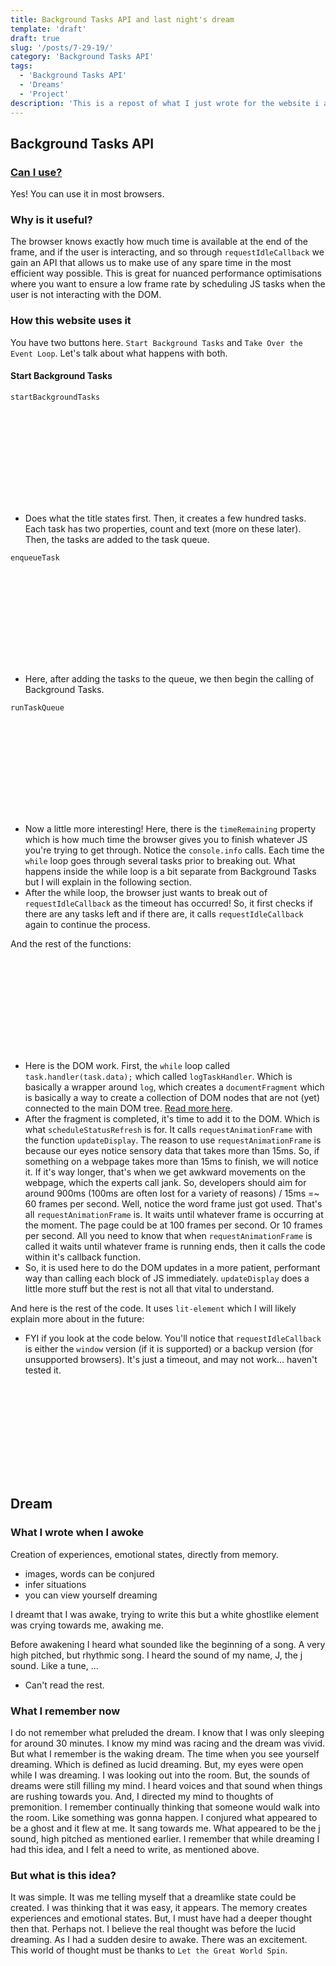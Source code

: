 ```yaml
---
title: Background Tasks API and last night's dream
template: 'draft'
draft: true
slug: '/posts/7-29-19/'
category: 'Background Tasks API'
tags:
  - 'Background Tasks API'
  - 'Dreams'
  - 'Project'
description: 'This is a repost of what I just wrote for the website i am working on that looks at obscure parts of web development. This is about the Background Tasks API. I also had a strange dream last night. So i wrote a bit about that.'
---
```


## Background Tasks API

### [Can I use?](https://caniuse.com/#search=requestidlecallback)

Yes! You can use it in most browsers.

### Why is it useful?

The browser knows exactly how much time is available at the end of the frame, and if the user is interacting, and so through `requestIdleCallback` we gain an API that allows us to make use of any spare time in the most efficient way possible. This is great for nuanced performance optimisations where you want to ensure a low frame rate by scheduling JS tasks when the user is not interacting with the DOM.

### How this website uses it

You have two buttons here. `Start Background Tasks` and `Take Over the Event Loop`. Let's talk about what happens with both.

#### Start Background Tasks

`startBackgroundTasks`

<iframe frameborder=0 scrolling="no" seamless="seamless" srcdoc='<html><body><style type="text/css">.gist .gist-data { height: 400px; }</style><script src="https://gist.github.com/jMuzsik/62430898767ccf760220f8ed8852be56.js"></script></body></html>'></iframe>

- Does what the title states first. Then, it creates a few hundred tasks. Each task has two properties, count and text (more on these later). Then, the tasks are added to the task queue.

`enqueueTask`

<iframe frameborder=0 scrolling="no" seamless="seamless" srcdoc='<html><body><style type="text/css">.gist .gist-data { height: 400px; }</style><script src="https://gist.github.com/jMuzsik/864e20b0f22cde27bd463edc188505c1.js"></script></body></html>'></iframe>

- Here, after adding the tasks to the queue, we then begin the calling of Background Tasks.

`runTaskQueue`

<iframe frameborder=0 scrolling="no" seamless="seamless" srcdoc='<html><body><style type="text/css">.gist .gist-data { height: 400px; }</style><script src="https://gist.github.com/jMuzsik/d689cd518cd5633f00b6fa28c7f3862a.js"></script></body></html>'></iframe>

- Now a little more interesting! Here, there is the `timeRemaining` property which is how much time the browser gives you to finish whatever JS you're trying to get through. Notice the `console.info` calls. Each time the `while` loop goes through several tasks prior to breaking out. What happens inside the while loop is a bit separate from Background Tasks but I will explain in the following section.
- After the while loop, the browser just wants to break out of `requestIdleCallback` as the timeout has occurred! So, it first checks if there are any tasks left and if there are, it calls `requestIdleCallback` again to continue the process.

And the rest of the functions:

<iframe frameborder=0 scrolling="no" seamless="seamless" srcdoc='<html><body><style type="text/css">.gist .gist-data { height: 400px; }</style><script src="https://gist.github.com/jMuzsik/f912a76cbf04bdb137bc7f1295ae5e0e.js"></script></body></html>'></iframe>

- Here is the DOM work. First, the `while` loop called `task.handler(task.data);` which called `logTaskHandler`. Which is basically a wrapper around `log`, which creates a `documentFragment` which is basically a way to create a collection of DOM nodes that are not (yet) connected to the main DOM tree. [Read more here](https://developer.mozilla.org/en-US/docs/Web/API/Document/createDocumentFragment).
- After the fragment is completed, it's time to add it to the DOM. Which is what `scheduleStatusRefresh` is for. It calls `requestAnimationFrame` with the function `updateDisplay`. The reason to use `requestAnimationFrame` is because our eyes notice sensory data that takes more than 15ms. So, if something on a webpage takes more than 15ms to finish, we will notice it. If it's way longer, that's when we get awkward movements on the webpage, which the experts call jank. So, developers should aim for around 900ms (100ms are often lost for a variety of reasons) / 15ms =~ 60 frames per second. Well, notice the word frame just got used. That's all `requestAnimationFrame` is. It waits until whatever frame is occurring at the moment. The page could be at 100 frames per second. Or 10 frames per second. All you need to know that when `requestAnimationFrame` is called it waits until whatever frame is running ends, then it calls the code within it's callback function.
- So, it is used here to do the DOM updates in a more patient, performant way than calling each block of JS immediately. `updateDisplay` does a little more stuff but the rest is not all that vital to understand.

And here is the rest of the code. It uses `lit-element` which I will likely explain more about in the future:

- FYI if you look at the code below. You'll notice that `requestIdleCallback` is either the `window` version (if it is supported) or a backup version (for unsupported browsers). It's just a timeout, and may not work... haven't tested it.

<iframe frameborder=0 scrolling="no" seamless="seamless" srcdoc='<html><body><style type="text/css">.gist .gist-data { height: 400px; }</style><script src="https://gist.github.com/jMuzsik/535e60966e77e1325ed62e6d3b0b7ca9.js"></script></body></html>'></iframe>

## Dream

### What I wrote when I awoke

Creation of experiences, emotional states, directly from memory.

- images, words can be conjured
- infer situations
- you can view yourself dreaming

I dreamt that I was awake, trying to write this but a white ghostlike element was crying towards me, awaking me.

Before awakening I heard what sounded like the beginning of a song. A very high pitched, but rhythmic song. I heard the sound of my name, J, the j sound. Like a tune, ...

- Can't read the rest.

### What I remember now

I do not remember what preluded the dream. I know that I was only sleeping for around 30 minutes. I know my mind was racing and the dream was vivid. But what I remember is the waking dream. The time when you see yourself dreaming. Which is defined as lucid dreaming. But, my eyes were open while I was dreaming. I was looking out into the room. But, the sounds of dreams were still filling my mind. I heard voices and that sound when things are rushing towards you. And, I directed my mind to thoughts of premonition. I remember continually thinking that someone would walk into the room. Like something was gonna happen. I conjured what appeared to be a ghost and it flew at me. It sang towards me. What appeared to be the j sound, high pitched as mentioned earlier. I remember that while dreaming I had this idea, and I felt a need to write, as mentioned above.

### But what is this idea?

It was simple. It was me telling myself that a dreamlike state could be created. I was thinking that it was easy, it appears. The memory creates experiences and emotional states. But, I must have had a deeper thought then that. Perhaps not. I believe the real thought was before the lucid dreaming. As I had a sudden desire to awake. There was an excitement. This world of thought must be thanks to `Let the Great World Spin`.
